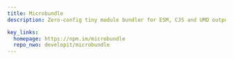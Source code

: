 ```yaml
---
title: Microbundle
description: Zero-config tiny module bundler for ESM, CJS and UMD output, built on Rollup

key_links:
  homepage: https://npm.im/microbundle
  repo_nwo: developit/microbundle
---
```

